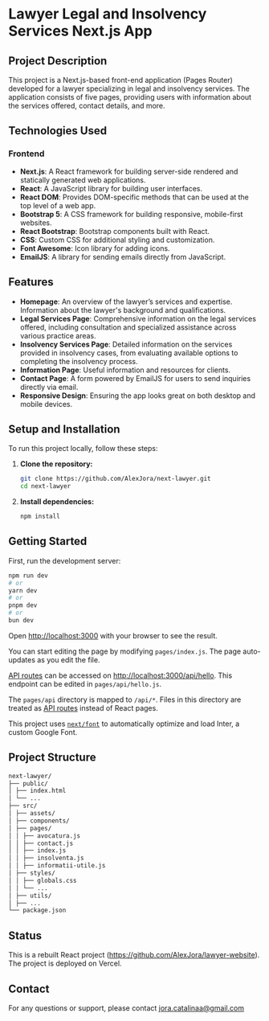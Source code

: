 # Lawyer Legal and Insolvency Services Next.js App

## Project Description

This project is a Next.js-based front-end application (Pages Router) developed for a lawyer specializing in legal and insolvency services. The application consists of five pages, providing users with information about the services offered, contact details, and more.

## Technologies Used

### Frontend
- **Next.js**: A React framework for building server-side rendered and statically generated web applications.
- **React**: A JavaScript library for building user interfaces.
- **React DOM**: Provides DOM-specific methods that can be used at the top level of a web app.
- **Bootstrap 5**: A CSS framework for building responsive, mobile-first websites.
- **React Bootstrap**: Bootstrap components built with React.
- **CSS**: Custom CSS for additional styling and customization.
- **Font Awesome**: Icon library for adding icons.
- **EmailJS**: A library for sending emails directly from JavaScript.

  
## Features

- **Homepage**: An overview of the lawyer’s services and expertise. Information about the lawyer's background and qualifications.
- **Legal Services Page**: Comprehensive information on the legal services offered, including consultation and specialized assistance across various practice areas.
- **Insolvency Services Page**: Detailed information on the services provided in insolvency cases, from evaluating available options to completing the insolvency process.
- **Information Page**: Useful information and resources for clients.
- **Contact Page**: A form powered by EmailJS for users to send inquiries directly via email.
- **Responsive Design**: Ensuring the app looks great on both desktop and mobile devices.

## Setup and Installation

To run this project locally, follow these steps:

1. **Clone the repository:**
   ```sh
   git clone https://github.com/AlexJora/next-lawyer.git
   cd next-lawyer
2. **Install dependencies:**
   ```sh
   npm install


## Getting Started

First, run the development server:

```bash
npm run dev
# or
yarn dev
# or
pnpm dev
# or
bun dev
```

Open [http://localhost:3000](http://localhost:3000) with your browser to see the result.

You can start editing the page by modifying `pages/index.js`. The page auto-updates as you edit the file.

[API routes](https://nextjs.org/docs/api-routes/introduction) can be accessed on [http://localhost:3000/api/hello](http://localhost:3000/api/hello). This endpoint can be edited in `pages/api/hello.js`.

The `pages/api` directory is mapped to `/api/*`. Files in this directory are treated as [API routes](https://nextjs.org/docs/api-routes/introduction) instead of React pages.

This project uses [`next/font`](https://nextjs.org/docs/basic-features/font-optimization) to automatically optimize and load Inter, a custom Google Font.

## Project Structure
 ```sh
next-lawyer/
├── public/
│ ├── index.html
│ └── ...
├── src/
│ ├── assets/
│ ├── components/
│ ├── pages/
│ │ ├── avocatura.js
│ │ ├── contact.js
│ │ ├── index.js
│ │ ├── insolventa.js
│ │ ├── informatii-utile.js
│ ├── styles/
│ │ ├── globals.css
│ │ └── ...
│ ├── utils/
│ ├── ...
└── package.json
```

## Status
This is a rebuilt React project (https://github.com/AlexJora/lawyer-website).
The project is deployed on Vercel.

## Contact
For any questions or support, please contact jora.catalinaa@gmail.com


